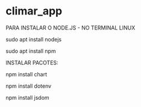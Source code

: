 # climar_app


PARA INSTALAR O NODE.JS - NO TERMINAL LINUX

sudo apt install nodejs

sudo apt install npm


INSTALAR PACOTES:

npm install chart

npm install dotenv

npm install jsdom 
